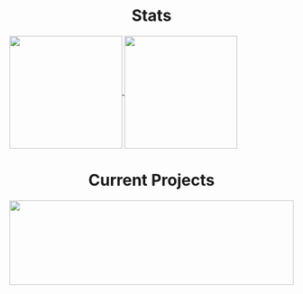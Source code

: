 <h1 align="center"> Stats </h1>
<a href="https://github.com/anuraghazra/main/README.md" width="100%">
  <img height=200 align="center" src="https://github-readme-stats.vercel.app/api?username=8mpty&show_icons=true&theme=radical&include_all_commits=true" />
</a>
<a href="https://github.com/anuraghazra/main/README.md">
  <img height=200 align="center" src="https://github-readme-stats.vercel.app/api/top-langs/?username=8mpty&layout=donut&theme=radical&card_width=320" />
</a>

<h1 align="center"> Current Projects </h1>
<a href="https://github.com/anuraghazra/main/README.md">
  <img height=150 align="center" width="100%" src="https://github-readme-stats.vercel.app/api/pin/?username=8mpty&repo=Windows_Post_Install_Batch&theme=radical" />
</a>
